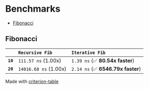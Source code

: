 # Benchmarks

- [Fibonacci](#fibonacci)

## Fibonacci

|          | `Recursive Fib`             | `Iterative Fib`                    |
|:---------|:----------------------------|:---------------------------------- |
| **`10`** | `111.57 ns` (1.00x)         | `1.39 ns` (✅ **80.54x faster**)    |
| **`20`** | `14016.68 ns` (1.00x)       | `2.14 ns` (✅ **6546.79x faster**)  |

Made with [criterion-table](https://github.com/nu11ptr/criterion-table)
